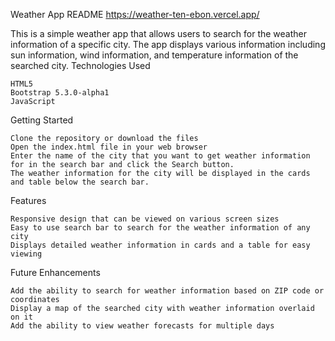 Weather App README        https://weather-ten-ebon.vercel.app/

This is a simple weather app that allows users to search for the weather information of a specific city. The app displays various information including sun information, wind information, and temperature information of the searched city.
Technologies Used

    HTML5
    Bootstrap 5.3.0-alpha1
    JavaScript

Getting Started

    Clone the repository or download the files
    Open the index.html file in your web browser
    Enter the name of the city that you want to get weather information for in the search bar and click the Search button.
    The weather information for the city will be displayed in the cards and table below the search bar.

Features

    Responsive design that can be viewed on various screen sizes
    Easy to use search bar to search for the weather information of any city
    Displays detailed weather information in cards and a table for easy viewing

Future Enhancements

    Add the ability to search for weather information based on ZIP code or coordinates
    Display a map of the searched city with weather information overlaid on it
    Add the ability to view weather forecasts for multiple days
